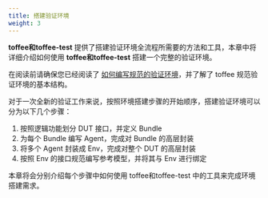 ```yaml
---
title: 搭建验证环境
weight: 3
---
```


**toffee和toffee-test** 提供了搭建验证环境全流程所需要的方法和工具，本章中将详细介绍如何使用 **toffee和toffee-test** 搭建一个完整的验证环境。

在阅读前请确保您已经阅读了 [如何编写规范的验证环境](/docs/mlvp/canonical_env)，并了解了 toffee 规范验证环境的基本结构。

对于一次全新的验证工作来说，按照环境搭建步骤的开始顺序，搭建验证环境可以分为以下几个步骤：

1. 按照逻辑功能划分 DUT 接口，并定义 Bundle
2. 为每个 Bundle 编写 Agent，完成对 Bundle 的高层封装
3. 将多个 Agent 封装成 Env，完成对整个 DUT 的高层封装
4. 按照 Env 的接口规范编写参考模型，并将其与 Env 进行绑定

本章将会分别介绍每个步骤中如何使用 toffee和toffee-test 中的工具来完成环境搭建需求。
